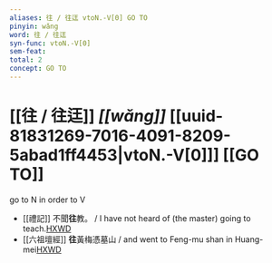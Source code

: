 ```yaml
---
aliases: 往 / 往迋 vtoN.-V[0] GO TO
pinyin: wǎng
word: 往 / 往迋
syn-func: vtoN.-V[0]
sem-feat: 
total: 2
concept: GO TO 
---
```

# [[往 / 往迋]] *[[wǎng]]*  [[uuid-81831269-7016-4091-8209-5abad1ff4453|vtoN.-V[0]]] [[GO TO]]
go to N in order to V
 - [[禮記]] 不聞**往**教。 / I have not heard of (the master) going to teach.[HXWD](https://hxwd.org/textview.html?location=KR1d0052_tls_001-6a.1)
 - [[六祖壇經]] **往**黃梅憑墓山 / and went to Feng-mu shan in Huang-mei[HXWD](https://hxwd.org/textview.html?location=KR6q0082_T_001-0337a.54)